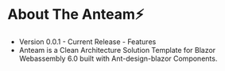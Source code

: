 # About The Anteam⚡️

- Version 0.0.1 - Current Release - Features
- Anteam is a Clean Architecture Solution Template for Blazor Webassembly 6.0 built with Ant-design-blazor Components.
